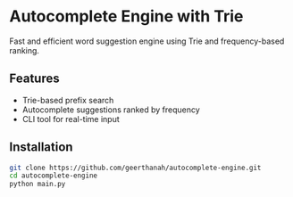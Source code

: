 #  Autocomplete Engine with Trie

Fast and efficient word suggestion engine using Trie and frequency-based ranking.

##  Features

- Trie-based prefix search
- Autocomplete suggestions ranked by frequency
- CLI tool for real-time input

##  Installation

```bash
git clone https://github.com/geerthanah/autocomplete-engine.git
cd autocomplete-engine
python main.py

